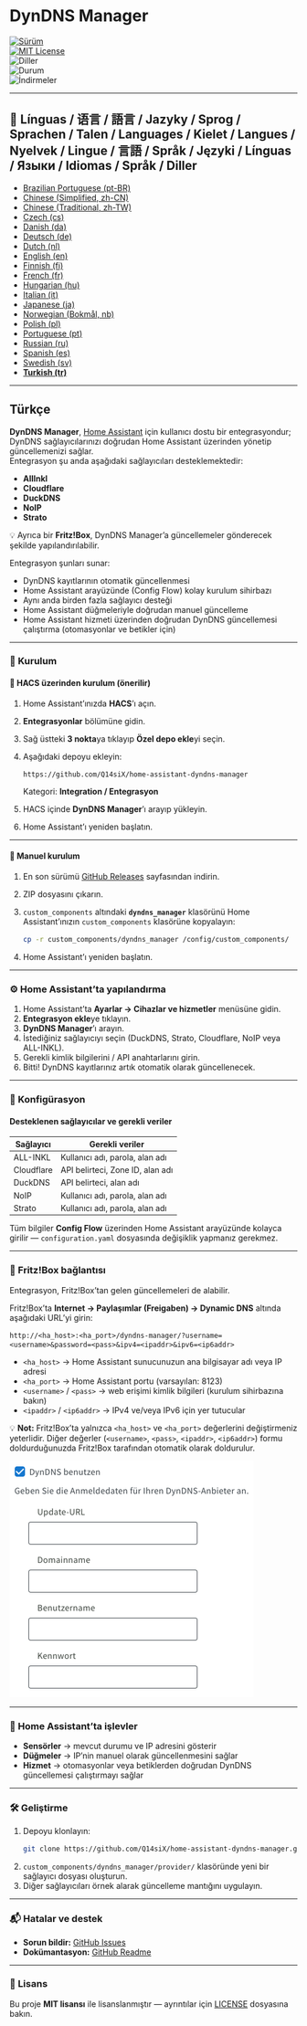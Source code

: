 # DynDNS Manager

[![Sürüm](https://img.shields.io/github/v/release/Q14siX/home-assistant-dyndns-manager)](https://github.com/Q14siX/home-assistant-dyndns-manager/releases)  
[![MIT License](https://img.shields.io/badge/License-MIT-green.svg)](LICENSE)  
![Diller](https://img.shields.io/badge/languages-20-blue.svg)  
![Durum](https://img.shields.io/badge/status-stable-brightgreen.svg)  
![İndirmeler](https://img.shields.io/github/downloads/Q14siX/home-assistant-dyndns-manager/total)

---

## 📌 Línguas / 语言 / 語言 / Jazyky / Sprog / Sprachen / Talen / Languages / Kielet / Langues / Nyelvek / Lingue / 言語 / Språk / Języki / Línguas / Языки / Idiomas / Språk / Diller
- [Brazilian Portuguese (pt-BR)](https://github.com/Q14siX/home-assistant-dyndns-manager/blob/main/README/README_PT-BR.md#portugues-brasileiro)
- [Chinese (Simplified, zh-CN)](https://github.com/Q14siX/home-assistant-dyndns-manager/blob/main/README/README_ZH-CN.md#简体中文)
- [Chinese (Traditional, zh-TW)](https://github.com/Q14siX/home-assistant-dyndns-manager/blob/main/README/README_ZH-TW.md#繁體中文)
- [Czech (cs)](https://github.com/Q14siX/home-assistant-dyndns-manager/blob/main/README/README_CS.md#czech)
- [Danish (da)](https://github.com/Q14siX/home-assistant-dyndns-manager/blob/main/README/README_DA.md#dansk)
- [Deutsch (de)](https://github.com/Q14siX/home-assistant-dyndns-manager/blob/main/README/README_DE.md#deutsch)
- [Dutch (nl)](https://github.com/Q14siX/home-assistant-dyndns-manager/blob/main/README/README_NL.md#dutch)
- [English (en)](https://github.com/Q14siX/home-assistant-dyndns-manager/blob/main/README/README_EN.md#english)
- [Finnish (fi)](https://github.com/Q14siX/home-assistant-dyndns-manager/blob/main/README/README_FI.md#suomi)
- [French (fr)](https://github.com/Q14siX/home-assistant-dyndns-manager/blob/main/README/README_FR.md#français)
- [Hungarian (hu)](https://github.com/Q14siX/home-assistant-dyndns-manager/blob/main/README/README_HU.md#magyar)
- [Italian (it)](https://github.com/Q14siX/home-assistant-dyndns-manager/blob/main/README/README_IT.md#italiano)
- [Japanese (ja)](https://github.com/Q14siX/home-assistant-dyndns-manager/blob/main/README/README_JA.md#日本語)
- [Norwegian (Bokmål, nb)](https://github.com/Q14siX/home-assistant-dyndns-manager/blob/main/README/README_NB.md#norsk)
- [Polish (pl)](https://github.com/Q14siX/home-assistant-dyndns-manager/blob/main/README/README_PL.md#polski)
- [Portuguese (pt)](https://github.com/Q14siX/home-assistant-dyndns-manager/blob/main/README/README_PT.md#português)
- [Russian (ru)](https://github.com/Q14siX/home-assistant-dyndns-manager/blob/main/README/README_RU.md#pусский)
- [Spanish (es)](https://github.com/Q14siX/home-assistant-dyndns-manager/blob/main/README/README_ES.md#español)
- [Swedish (sv)](https://github.com/Q14siX/home-assistant-dyndns-manager/blob/main/README/README_SV.md#svenska)
- [**Turkish (tr)**](https://github.com/Q14siX/home-assistant-dyndns-manager/blob/main/README/README_TR.md#türkçe)

---

## Türkçe

**DynDNS Manager**, [Home Assistant](https://www.home-assistant.io/) için kullanıcı dostu bir entegrasyondur; DynDNS sağlayıcılarınızı doğrudan Home Assistant üzerinden yönetip güncellemenizi sağlar.  
Entegrasyon şu anda aşağıdaki sağlayıcıları desteklemektedir:

- **AllInkl**
- **Cloudflare**
- **DuckDNS**
- **NoIP**
- **Strato**

💡 Ayrıca bir **Fritz!Box**, DynDNS Manager’a güncellemeler gönderecek şekilde yapılandırılabilir.

Entegrasyon şunları sunar:
- DynDNS kayıtlarının otomatik güncellenmesi
- Home Assistant arayüzünde (Config Flow) kolay kurulum sihirbazı
- Aynı anda birden fazla sağlayıcı desteği
- Home Assistant düğmeleriyle doğrudan manuel güncelleme
- Home Assistant hizmeti üzerinden doğrudan DynDNS güncellemesi çalıştırma (otomasyonlar ve betikler için)

---

### 🚀 Kurulum

#### 🔹 HACS üzerinden kurulum (önerilir)

1. Home Assistant’ınızda **HACS**’ı açın.
2. **Entegrasyonlar** bölümüne gidin.
3. Sağ üstteki **3 nokta**ya tıklayıp **Özel depo ekle**yi seçin.
4. Aşağıdaki depoyu ekleyin:

   ```
   https://github.com/Q14siX/home-assistant-dyndns-manager
   ```

   Kategori: **Integration / Entegrasyon**

5. HACS içinde **DynDNS Manager**’ı arayıp yükleyin.
6. Home Assistant’ı yeniden başlatın.

---

#### 🔹 Manuel kurulum

1. En son sürümü [GitHub Releases](https://github.com/Q14siX/home-assistant-dyndns-manager/releases) sayfasından indirin.
2. ZIP dosyasını çıkarın.
3. `custom_components` altındaki **`dyndns_manager`** klasörünü Home Assistant’ınızın `custom_components` klasörüne kopyalayın:

   ```bash
   cp -r custom_components/dyndns_manager /config/custom_components/
   ```

4. Home Assistant’ı yeniden başlatın.

---

### ⚙️ Home Assistant’ta yapılandırma

1. Home Assistant’ta **Ayarlar → Cihazlar ve hizmetler** menüsüne gidin.
2. **Entegrasyon ekle**ye tıklayın.
3. **DynDNS Manager**’ı arayın.
4. İstediğiniz sağlayıcıyı seçin (DuckDNS, Strato, Cloudflare, NoIP veya ALL-INKL).
5. Gerekli kimlik bilgilerini / API anahtarlarını girin.
6. Bitti! DynDNS kayıtlarınız artık otomatik olarak güncellenecek.

---

### 📄 Konfigürasyon

#### Desteklenen sağlayıcılar ve gerekli veriler

| Sağlayıcı  | Gerekli veriler |
|------------|-----------------|
| ALL-INKL   | Kullanıcı adı, parola, alan adı |
| Cloudflare | API belirteci, Zone ID, alan adı |
| DuckDNS    | API belirteci, alan adı |
| NoIP       | Kullanıcı adı, parola, alan adı |
| Strato     | Kullanıcı adı, parola, alan adı |

Tüm bilgiler **Config Flow** üzerinden Home Assistant arayüzünde kolayca girilir — `configuration.yaml` dosyasında değişiklik yapmanız gerekmez.

---

### 📡 Fritz!Box bağlantısı

Entegrasyon, Fritz!Box’tan gelen güncellemeleri de alabilir.

Fritz!Box’ta **Internet → Paylaşımlar (Freigaben) → Dynamic DNS** altında aşağıdaki URL’yi girin:

```
http://<ha_host>:<ha_port>/dyndns-manager/?username=<username>&password=<pass>&ipv4=<ipaddr>&ipv6=<ip6addr>
```

- `<ha_host>` → Home Assistant sunucunuzun ana bilgisayar adı veya IP adresi
- `<ha_port>` → Home Assistant portu (varsayılan: 8123)
- `<username>` / `<pass>` → web erişimi kimlik bilgileri (kurulum sihirbazına bakın)
- `<ipaddr>` / `<ip6addr>` → IPv4 ve/veya IPv6 için yer tutucular

💡 **Not:** Fritz!Box’ta yalnızca `<ha_host>` ve `<ha_port>` değerlerini değiştirmeniz yeterlidir. Diğer değerler (`<username>`, `<pass>`, `<ipaddr>`, `<ip6addr>`) formu doldurduğunuzda Fritz!Box tarafından otomatik olarak doldurulur.

![FRITZ!BOX giriş formu](https://raw.githubusercontent.com/Q14siX/home-assistant-dyndns-manager/master/images/FRITZ!Box.png)

---

### 🔘 Home Assistant’ta işlevler

- **Sensörler** → mevcut durumu ve IP adresini gösterir
- **Düğmeler** → IP’nin manuel olarak güncellenmesini sağlar
- **Hizmet** → otomasyonlar veya betiklerden doğrudan DynDNS güncellemesi çalıştırmayı sağlar

---

### 🛠 Geliştirme

1. Depoyu klonlayın:
   ```bash
   git clone https://github.com/Q14siX/home-assistant-dyndns-manager.git
   ```
2. `custom_components/dyndns_manager/provider/` klasöründe yeni bir sağlayıcı dosyası oluşturun.
3. Diğer sağlayıcıları örnek alarak güncelleme mantığını uygulayın.

---

### 📬 Hatalar ve destek

- **Sorun bildir:** [GitHub Issues](https://github.com/Q14siX/home-assistant-dyndns-manager/issues)  
- **Dokümantasyon:** [GitHub Readme](https://github.com/Q14siX/home-assistant-dyndns-manager)

---

### 📜 Lisans

Bu proje **MIT lisansı** ile lisanslanmıştır — ayrıntılar için [LICENSE](https://github.com/Q14siX/home-assistant-dyndns-manager/blob/main/LICENSE) dosyasına bakın.
